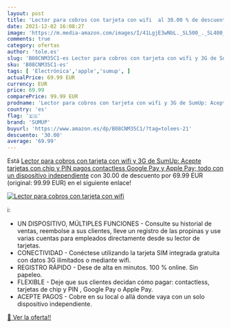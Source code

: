 ```yaml
---
layout: post
title: 'Lector para cobros con tarjeta con wifi  al 30.00 % de descuento'
date: 2021-12-02 16:08:27
image: 'https://m.media-amazon.com/images/I/41LgjE3wNbL._SL500_._SL400_.jpg'
comments: true
category: ofertas
author: 'tole.es'
slug: 'B08CNM35C1-es Lector para cobros con tarjeta con wifi y 3G de SumUp:...'
sku: 'B08CNM35C1-es'
tags: [ 'Electrónica','apple','sumup', ]
actualPrice: 69.99 EUR
currency: EUR
price: 69.99
comparePrice: 99.99 EUR
prodname: 'Lector para cobros con tarjeta con wifi y 3G de SumUp: Acepte tarjetas con chip y PIN  pagos contactless  Google Pay y Apple Pay; todo con un dispositivo independiente'
country: 'es'
flag: '🇪🇸'
brand: 'SUMUP'
buyurl: 'https://www.amazon.es/dp/B08CNM35C1/?tag=tolees-21'
descuento: '30.00'
average: '69.99'
---
```


Está [Lector para cobros con tarjeta con wifi y 3G de SumUp: Acepte tarjetas con chip y PIN  pagos contactless  Google Pay y Apple Pay; todo con un dispositivo independiente](https://www.amazon.es/dp/B08CNM35C1/?tag=tolees-21) con 30.00 de descuento por 69.99 EUR (original: 99.99 EUR) en el siguiente enlace!

[![Lector para cobros con tarjeta con wifi ](https://m.media-amazon.com/images/I/41LgjE3wNbL._SL500_._SL400_.jpg)](https://www.amazon.es/dp/B08CNM35C1/?tag=tolees-21)

ℹ️:

- UN DISPOSITIVO, MÚLTIPLES FUNCIONES - Consulte su historial de ventas, reembolse a sus clientes, lleve un registro de las propinas y use varias cuentas para empleados directamente desde su lector de tarjetas.
- CONECTIVIDAD - Conéctese utilizando la tarjeta SIM integrada gratuita con datos 3G ilimitados o mediante wifi.
- REGISTRO RÁPIDO - Dese de alta en minutos. 100 % online. Sin papeleo.
- FLEXIBLE - Deje que sus clientes decidan cómo pagar: contactless, tarjetas de chip y PIN , Google Pay o Apple Pay.
- ACEPTE PAGOS - Cobre en su local o allá donde vaya con un solo dispositivo independiente.

[🛒 Ver la oferta!!](https://www.amazon.es/dp/B08CNM35C1/?tag=tolees-21)
